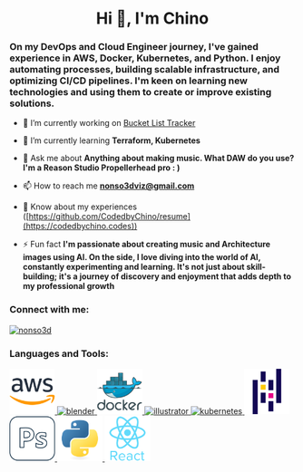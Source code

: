<h1 align="center">Hi 👋, I'm Chino</h1>
<h3 align="left">On my DevOps and Cloud Engineer journey, I've gained experience in AWS, Docker, Kubernetes, and Python. I enjoy automating processes, building scalable infrastructure, and optimizing CI/CD pipelines. I'm keen on learning new technologies and using them to create or improve existing solutions.</h3>


- 🔭 I’m currently working on [Bucket List Tracker](https://github.com/CodedbyChino/Bucket-List-Tracker/tree/main)

- 🌱 I’m currently learning **Terraform, Kubernetes**

- 💬 Ask me about **Anything about making music. What DAW do you use? I'm a Reason Studio Propellerhead pro : )**

- 📫 How to reach me **nonso3dviz@gmail.com**

- 📄 Know about my experiences ([https://github.com/CodedbyChino/resume](https://codedbychino.codes))
  

- ⚡ Fun fact **I'm passionate about creating music and Architecture images using AI. On the side, I love diving into the world of AI, constantly experimenting and learning. It's not just about skill-building; it's a journey of discovery and enjoyment that adds depth to my professional growth**
  

<h3 align="left">Connect with me:</h3>
<p align="left">
<a href="https://instagram.com/nonso3d" target="blank"><img align="center" src="https://raw.githubusercontent.com/rahuldkjain/github-profile-readme-generator/master/src/images/icons/Social/instagram.svg" alt="nonso3d" height="60" width="80" /></a>
</p>


<h3 align="left">Languages and Tools:</h3>
<p align="left"> <a href="https://aws.amazon.com" target="_blank" rel="noreferrer"> <img src="https://raw.githubusercontent.com/devicons/devicon/master/icons/amazonwebservices/amazonwebservices-original-wordmark.svg" alt="aws" width="80" height="80"/> </a> <a href="https://www.blender.org/" target="_blank" rel="noreferrer"> <img src="https://download.blender.org/branding/community/blender_community_badge_white.svg" alt="blender" width="80" height="80"/> </a> <a href="https://www.docker.com/" target="_blank" rel="noreferrer"> <img src="https://raw.githubusercontent.com/devicons/devicon/master/icons/docker/docker-original-wordmark.svg" alt="docker" width="80" height="80"/> </a> <a href="https://www.adobe.com/in/products/illustrator.html" target="_blank" rel="noreferrer"> <img src="https://www.vectorlogo.zone/logos/adobe_illustrator/adobe_illustrator-icon.svg" alt="illustrator" width="80" height="80"/> </a> <a href="https://kubernetes.io" target="_blank" rel="noreferrer"> <img src="https://www.vectorlogo.zone/logos/kubernetes/kubernetes-icon.svg" alt="kubernetes" width="80" height="80"/> </a> <a href="https://pandas.pydata.org/" target="_blank" rel="noreferrer"> <img src="https://raw.githubusercontent.com/devicons/devicon/2ae2a900d2f041da66e950e4d48052658d850630/icons/pandas/pandas-original.svg" alt="pandas" width="80" height="80"/> </a> <a href="https://www.photoshop.com/en" target="_blank" rel="noreferrer"> <img src="https://raw.githubusercontent.com/devicons/devicon/master/icons/photoshop/photoshop-line.svg" alt="photoshop" width="80" height="80"/> </a> <a href="https://www.python.org" target="_blank" rel="noreferrer"> <img src="https://raw.githubusercontent.com/devicons/devicon/master/icons/python/python-original.svg" alt="python" width="80" height="80"/> </a> <a href="https://reactjs.org/" target="_blank" rel="noreferrer"> <img src="https://raw.githubusercontent.com/devicons/devicon/master/icons/react/react-original-wordmark.svg" alt="react" width="80" height="80"/> </a> </p>
